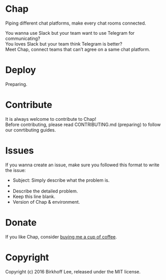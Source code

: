 # Chap
Piping different chat platforms, make every chat rooms connected.

You wanna use Slack but your team want to use Telegram for communicating?   
You loves Slack but your team think Telegram is better?  
Meet Chap, connect teams that can’t agree on a same chat platform.

# Deploy
Preparing.

# Contribute
It is always welcome to contribute to Chap!  
Before contributing, please read CONTRIBUTING.md (preparing) to follow our conrtibuting guides.

# Issues
If you wanna create an issue, make sure you followed this format to write the issue:

* Subject: Simply describe what the problem is.
* 
* Describe the detailed problem.
* Keep this line blank.
* Version of Chap & environment.

# Donate
If you like Chap, consider [buying me a cup of coffee](https://www.coinbase.com/birkhoff).  

# Copyright
Copyright (c) 2016 Birkhoff Lee, released under the MIT license.
